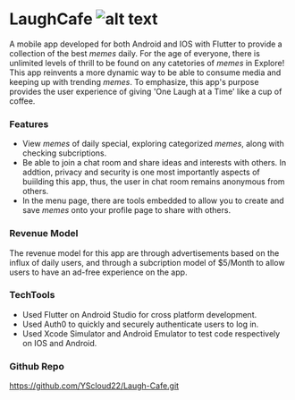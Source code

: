 # LaughCafe  ![alt text](http://url/to/https://i1.wp.com/www.society19.com/wp-content/uploads/2020/02/Kermit-Tea-Meme-Drawing-1.jpg?fit=1024%2C768&ssl=1)

A mobile app developed for both Android and IOS with Flutter to provide a collection of the best *memes* daily. 
For the age of everyone, there is unlimited levels of thrill to be found on any catetories of *memes* in Explore! 
This app reinvents a more dynamic way to be able to consume media and keeping up with trending *memes*. To emphasize, 
this app's purpose provides the user experience of giving 'One Laugh at a Time' like a cup of coffee.


### Features
- View *memes* of daily special, exploring categorized *memes*, along with checking subcriptions.
- Be able to join a chat room and share ideas and interests with others. In addtion, privacy and security is one 
most importantly aspects of buiilding this app, thus, the user in chat room remains anonymous from others.
- In the menu page, there are tools embedded to allow you to create and save *memes* onto your profile page to share with others.


### Revenue Model
The revenue model for this app are through advertisements based on the influx of daily users, 
and through a subcription model of $5/Month to allow users to have an ad-free experience on the app.

### TechTools
- Used Flutter on Android Studio for cross platform development.
- Used Auth0 to quickly and securely authenticate users to log in.
- Used Xcode Simulator and Android Emulator to test code respectively on IOS and Android.

### Github Repo
https://github.com/YScloud22/Laugh-Cafe.git




